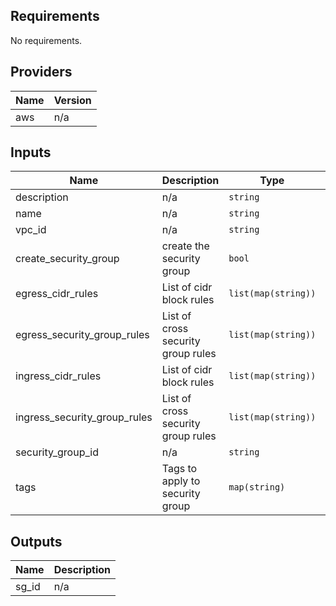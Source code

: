 ## Requirements

No requirements.

## Providers

| Name | Version |
|------|---------|
| aws | n/a |

## Inputs

| Name | Description | Type | Default | Required |
|------|-------------|------|---------|:--------:|
| description | n/a | `string` | n/a | yes |
| name | n/a | `string` | n/a | yes |
| vpc\_id | n/a | `string` | n/a | yes |
| create\_security\_group | create the security group | `bool` | `true` | no |
| egress\_cidr\_rules | List of cidr block rules | `list(map(string))` | `[]` | no |
| egress\_security\_group\_rules | List of cross security group rules | `list(map(string))` | `[]` | no |
| ingress\_cidr\_rules | List of cidr block rules | `list(map(string))` | `[]` | no |
| ingress\_security\_group\_rules | List of cross security group rules | `list(map(string))` | `[]` | no |
| security\_group\_id | n/a | `string` | `""` | no |
| tags | Tags to apply to security group | `map(string)` | `{}` | no |

## Outputs

| Name | Description |
|------|-------------|
| sg\_id | n/a |

